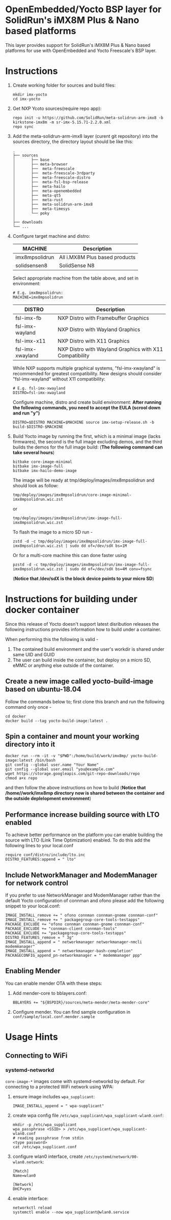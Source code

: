 OpenEmbedded/Yocto BSP layer for SolidRun's iMX8M Plus & Nano based platforms
================================================================

This layer provides support for SolidRun's iMX8M Plus & Nano based platforms for
use with OpenEmbedded and Yocto Freescale's BSP layer.


# Instructions
1. Create working folder for sources and build files:

       mkdir imx-yocto
       cd imx-yocto

2. Get NXP Ycoto sources(require repo app):

       repo init -u https://github.com/SolidRun/meta-solidrun-arm-imx8 -b kirkstone-imx8m -m sr-imx-5.15.71-2.2.0.xml
       repo sync

3. Add the meta-solidrun-arm-imx8 layer (curent git repository) into the sources directory, the directory layout should be like this:

       .
       ├── sources
       │       ├── base
       │       ├── meta-browser
       │       ├──  meta-freescale
       │       ├──  meta-freescale-3rdparty
       │       ├──  meta-freescale-distro
       │       ├──  meta-fsl-bsp-release
       │       ├──  meta-hailo
       │       ├──  meta-openembedded
       │       ├──  meta-qt5
       │       ├──  meta-rust
       │       ├──  meta-solidrun-arm-imx8
       │       ├──  meta-timesys
       │       └── poky
       │
       ├── downloads
       └── ...

4. Configure target machine and distro:

   | MACHINE        | Description                    |
   | -------------- | ------------------------------ |
   | imx8mpsolidrun | All i.MX8M Plus based products |
   | solidsensen8   | SolidSense N8                  |

   Select appropriate machine from the table above, and set in environment:

       # E.g. imx8mpsolidrun:
       MACHINE=imx8mpsolidrun

   | DISTRO           | Description                                             |
   | ---------------- | ------------------------------------------------------- |
   | fsl-imx-fb       | NXP Distro with Framebuffer Graphics                    |
   | fsl-imx-wayland  | NXP Distro with Wayland Graphics                        |
   | fsl-imx-x11      | NXP Distro with X11 Graphics                            |
   | fsl-imx-xwayland | NXP Distro with Wayland Graphics with X11 Compatibility |

   While NXP supports multiple graphical systems, "fsl-imx-xwayland" is recommended for greatest compatibility.
   New designs should consider "fsl-imx-wayland" without X11 compatibility:

       # E.g. fsl-imx-xwayland
       DISTRO=fsl-imx-xwayland

   Configure machine, distro and create build environment:
   **After running the following commands, you need to accept the EULA (scrool down and run "y")**

       DISTRO=$DISTRO MACHINE=$MACHINE source imx-setup-release.sh -b build-$DISTRO-$MACHINE

5. Build Yocto image by running the first, which is a minimal image (lacks firmwares), the second is the full image excluding demos, and the third builds the demos for the full image build:
(**The following command can take several hours**)

       bitbake core-image-minimal
       bitbake imx-image-full
       bitbake imx-hailo-demo-image

   The image will be ready at tmp/deploy/images/imx8mpsolidrun and should look as follow:

       tmp/deploy/images/imx8mpsolidrun/core-image-minimal-imx8mpsolidrun.wic.zst

   or

       tmp/deploy/images/imx8mpsolidrun/imx-image-full-imx8mpsolidrun.wic.zst

   To flash the image to a micro SD run -

       zstd -d -c tmp/deploy/images/imx8mpsolidrun/imx-image-full-imx8mpsolidrun.wic.zst | sudo dd of=/dev/sdX bs=1M

   Or for a multi-core machine this can done faster using

       pzstd -d -c tmp/deploy/images/imx8mpsolidrun/imx-image-full-imx8mpsolidrun.wic.zst | sudo dd of=/dev/sdX bs=4M conv=fsync

   (**Notice that /dev/sdX is the block device points to your micro SD**)


# Instructions for building under docker container
Since this release of Yocto doesn't support latest disribution releases the following
instructions provides information how to build under a container.

When performing this the following is valid -
1. The contained build environment and the user's workdir is shared under same UID and GUID
2. The user can build inside the container, but deploy on a micro SD, eMMC or anything else outside of the container.

## Create a new image called yocto-build-image based on ubuntu-18.04

Follow the commands below to; first clone this branch and run the following command only once -

    cd docker
    docker build --tag yocto-build-image:latest .

## Spin a container and mount your working directory into it

    docker run --rm -it -v "$PWD":/home/build/work/imx8mp/ yocto-build-image:latest /bin/bash
    git config --global user.name "Your Name"
    git config --global user.email "you@example.com"
    wget https://storage.googleapis.com/git-repo-downloads/repo
    chmod a+x repo

and then follow the above instructions on how to build (**Notice that /home/<username>/work/imx8mp directory now is shared between the container and the outside deplelopment environment**)

## Performance increase building source with LTO enabled

To achieve better performance on the platform you can enable building the source with LTO (Link Time Optimization) enabled. To do this add the following lines to your local.conf

    require conf/distro/include/lto.inc
    DISTRO_FEATURES:append = " lto"

## Include NetworkManager and ModemManager for network control
If you prefer to use NetworkManager and ModemManager rather than the default Yocto configuration of connman and ofono please add the following snippet to your local.conf:

    IMAGE_INSTALL_remove += " ofono connman connman-gnome connman-conf"
    IMAGE_INSTALL_remove += " packagegroup-core-tools-testapps"
    PACKAGE_EXCLUDE += "ofono connman connman-gnome connman-conf"
    PACKAGE_EXCLUDE += "connman-client connman-tools"
    PACKAGE_EXCLUDE += "packagegroup-core-tools-testapps"
    DISTRO_FEATURES_remove = " 3g"
    IMAGE_INSTALL_append = " networkmanager networkmanager-nmcli modemmanager"
    IMAGE_INSTALL_append = " networkmanager-bash-completion"
    PACKAGECONFIG_append_pn-networkmanager = " modemmanager ppp"

## Enabling Mender

You can enable mender OTA with these steps:

1. Add mender-core to bblayers.conf:

       BBLAYERS += "${BSPDIR}/sources/meta-mender/meta-mender-core"

2. Configure mender. You can find sample configuration in `conf/sample/local.conf.mender.sample`

# Usage Hints

## Connecting to WiFi

### systemd-networkd

`core-image-*` images come with systemd-networkd by default.
For connecting to a protected WiFi network using WPA:

1. ensure image includes `wpa_supplicant`:

       IMAGE_INSTALL_append = " wpa-supplicant"

2. create wpa config file `/etc/wpa_supplicant/wpa_supplicant-wlan0.conf`:

       mkdir -p /etc/wpa_supplicant
       wpa_passphrase <SSID> > /etc/wpa_supplicant/wpa_supplicant-wlan0.conf
       # reading passphrase from stdin
       <type password>
       cat /etc/wpa_supplicant.conf

3. configure wlan0 interface, create `/etc/systemd/network/00-wlan0.network`:

       [Match]
       Name=wlan0

       [Network]
       DHCP=yes

3. enable interface:

       networkctl reload
       systemctl enable --now wpa_supplicant@wlan0.service
